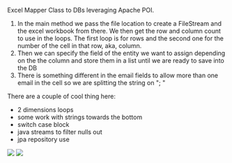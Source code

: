Excel Mapper Class to DBs leveraging Apache POI. 

1. In the main method we pass the file location to create a FileStream and the excel workbook from there. We then get the row and column count to use
in the loops. The first loop is for rows and the second one for the number of the cell in that row, aka, column.
2. Then we can specify the field of the entity we want to assign depending on the the column and store them in a list until we are ready to save into the DB
3. There is something different in the email fields to allow more than one email in the cell so we are splitting the string on "; "


There are a couple of cool thing here:
- 2 dimensions loops 
- some work with strings towards the bottom
- switch case block
- java streams to filter nulls out
- jpa repository use

<img src="https://img.shields.io/badge/Spring-6DB33F?style=for-the-badge&logo=spring&logoColor=white" /> <img src="https://img.shields.io/badge/apache_maven-C71A36?style=for-the-badge&logo=apachemaven&logoColor=white" />
